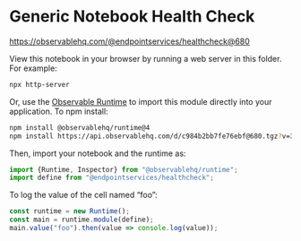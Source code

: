 # Generic Notebook Health Check

https://observablehq.com/@endpointservices/healthcheck@680

View this notebook in your browser by running a web server in this folder. For
example:

~~~sh
npx http-server
~~~

Or, use the [Observable Runtime](https://github.com/observablehq/runtime) to
import this module directly into your application. To npm install:

~~~sh
npm install @observablehq/runtime@4
npm install https://api.observablehq.com/d/c984b2bb7fe76ebf@680.tgz?v=3
~~~

Then, import your notebook and the runtime as:

~~~js
import {Runtime, Inspector} from "@observablehq/runtime";
import define from "@endpointservices/healthcheck";
~~~

To log the value of the cell named “foo”:

~~~js
const runtime = new Runtime();
const main = runtime.module(define);
main.value("foo").then(value => console.log(value));
~~~
